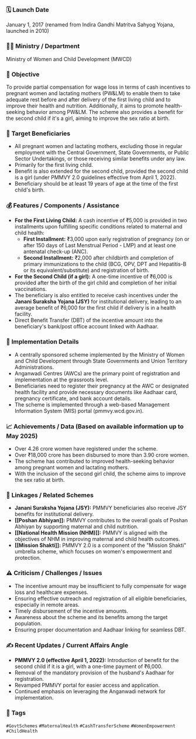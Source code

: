 
### 🗓️ **Launch Date**
January 1, 2017 (renamed from Indira Gandhi Matritva Sahyog Yojana, launched in 2010)

### 🧑‍🏫 **Ministry / Department**
Ministry of Women and Child Development (MWCD)

### 🎯 **Objective**
To provide partial compensation for wage loss in terms of cash incentives to pregnant women and lactating mothers (PW&LM) to enable them to take adequate rest before and after delivery of the first living child and to improve their health and nutrition. Additionally, it aims to promote health-seeking behavior among PW&LM. The scheme also provides a benefit for the second child if it's a girl, aiming to improve the sex ratio at birth.

### 👥 **Target Beneficiaries**
- All pregnant women and lactating mothers, excluding those in regular employment with the Central Government, State Governments, or Public Sector Undertakings, or those receiving similar benefits under any law.
- Primarily for the first living child.
- Benefit is also extended for the second child, provided the second child is a girl (under PMMVY 2.0 guidelines effective from April 1, 2022).
- Beneficiary should be at least 19 years of age at the time of the first child's birth.

### 💰 **Features / Components / Assistance**
- **For the First Living Child:** A cash incentive of ₹5,000 is provided in two installments upon fulfilling specific conditions related to maternal and child health:
    - **First Installment:** ₹3,000 upon early registration of pregnancy (on or after 150 days of Last Menstrual Period - LMP) and at least one antenatal check-up (ANC).
    - **Second Installment:** ₹2,000 after childbirth and completion of primary immunizations to the child (BCG, OPV, DPT and Hepatitis-B or its equivalent/substitute) and registration of birth.
- **For the Second Child (if a girl):** A one-time incentive of ₹6,000 is provided after the birth of the girl child and completion of her initial vaccinations.
- The beneficiary is also entitled to receive cash incentives under the **Janani Suraksha Yojana (JSY)** for institutional delivery, leading to an average benefit of ₹6,000 for the first child if delivery is in a health facility.
- Direct Benefit Transfer (DBT) of the incentive amount into the beneficiary's bank/post office account linked with Aadhaar.

### 📍 **Implementation Details**
- A centrally sponsored scheme implemented by the Ministry of Women and Child Development through State Governments and Union Territory Administrations.
- Anganwadi Centres (AWCs) are the primary point of registration and implementation at the grassroots level.
- Beneficiaries need to register their pregnancy at the AWC or designated health facility and provide necessary documents like Aadhaar card, pregnancy certificate, and bank account details.
- The scheme is implemented through a web-based Management Information System (MIS) portal (pmmvy.wcd.gov.in).

### 📈 **Achievements / Data** (Based on available information up to May 2025)
- Over 4.26 crore women have registered under the scheme.
- Over ₹18,000 crore has been disbursed to more than 3.90 crore women.
- The scheme has contributed to improved health-seeking behavior among pregnant women and lactating mothers.
- With the inclusion of the second girl child, the scheme aims to improve the sex ratio at birth.

### 🧩 **Linkages / Related Schemes**
- **Janani Suraksha Yojana (JSY):** PMMVY beneficiaries also receive JSY benefits for institutional delivery.
- **[[Poshan Abhiyan]]:** PMMVY contributes to the overall goals of Poshan Abhiyan by supporting maternal and child nutrition.
- **[[National Health Mission (NHM)]]:** PMMVY is aligned with the objectives of NHM in improving maternal and child health outcomes.
- **[[Mission Shakti]]:** PMMVY 2.0 is a component of the "Mission Shakti" umbrella scheme, which focuses on women's empowerment and protection.

### ⚠️ **Criticism / Challenges / Issues**
- The incentive amount may be insufficient to fully compensate for wage loss and healthcare expenses.
- Ensuring effective outreach and registration of all eligible beneficiaries, especially in remote areas.
- Timely disbursement of the incentive amounts.
- Awareness about the scheme and its benefits among the target population.
- Ensuring proper documentation and Aadhaar linking for seamless DBT.

### ✍️ **Recent Updates / Current Affairs Angle**
- **PMMVY 2.0 (effective April 1, 2022):** Introduction of benefit for the second child if it is a girl, with a one-time payment of ₹6,000.
- Removal of the mandatory provision of the husband's Aadhaar for registration.
- Revamped PMMVY portal for easier access and application.
- Continued emphasis on leveraging the Anganwadi network for implementation.

### 🔗 **Tags**
`#GovtSchemes` `#MaternalHealth` `#CashTransferScheme` `#WomenEmpowerment` `#ChildHealth`